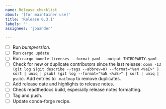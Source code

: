 ```yaml
---
name: Release checklist
about: '[for maintainer use]'
title: 'Release 0.3.1'
labels: ''
assignees: 'joaander'

---
```


- [ ] Run *bumpversion*.
- [ ] Run `cargo update`
- [ ] Run `cargo bundle-licenses --format yaml --output THIRDPARTY.yaml`
- [ ] Check for new or duplicate contributors since the last release:
  `comm -13 (git log $(git describe --tags --abbrev=0) --format="%aN <%aE>" | sort | uniq | psub) (git log --format="%aN <%aE>" | sort | uniq | psub)`.
  Add entries to `.mailmap` to remove duplicates.
- [ ] Add release date and highlights to release notes.
- [ ] Check readthedocs build, especially release notes formatting.
- [ ] Tag and push.
- [ ] Update conda-forge recipe.
